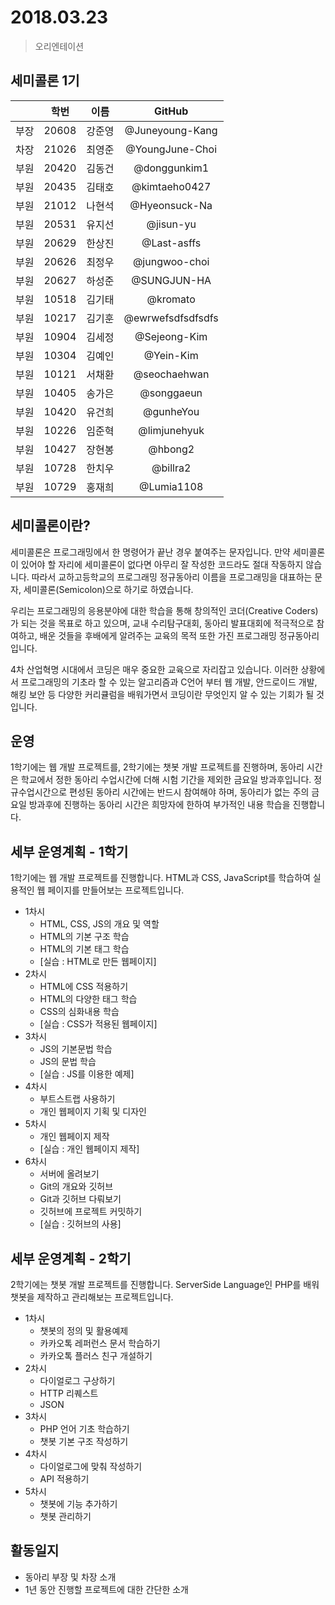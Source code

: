 # 2018.03.23
>오리엔테이션

## 세미콜론 1기
|   | 학번 | 이름 | GitHub |
|:-:|:---:|:---:|:------:|
|부장|20608|강준영|@Juneyoung-Kang|
|차장|21026|최영준|@YoungJune-Choi|
|부원|20420|김동건|@donggunkim1|
|부원|20435|김태호|@kimtaeho0427|
|부원|21012|나현석|@Hyeonsuck-Na|
|부원|20531|유지선|@jisun-yu|
|부원|20629|한상진|@Last-asffs|
|부원|20626|최정우|@jungwoo-choi|
|부원|20627|하성준|@SUNGJUN-HA|
|부원|10518|김기태|@kromato|
|부원|10217|김기훈|@ewrwefsdfsdfsdfs|
|부원|10904|김세정|@Sejeong-Kim|
|부원|10304|김예인|@Yein-Kim|
|부원|10121|서채환|@seochaehwan|
|부원|10405|송가은|@songgaeun|
|부원|10420|유건희|@gunheYou|
|부원|10226|임준혁|@limjunehyuk|
|부원|10427|장현봉|@hbong2|
|부원|10728|한치우|@billra2|
|부원|10729|홍재희|@Lumia1108|

## 세미콜론이란?
세미콜론은 프로그래밍에서 한 명령어가 끝난 경우 붙여주는 문자입니다. 만약 세미콜론이 있어야 할 자리에 세미콜론이 없다면 아무리 잘 작성한 코드라도 절대 작동하지 않습니다. 따라서 교하고등학교의 프로그래밍 정규동아리 이름을 프로그래밍을 대표하는 문자, 세미콜론(Semicolon)으로 하기로 하였습니다. 

우리는 프로그래밍의 응용분야에 대한 학습을 통해 창의적인 코더(Creative Coders)가 되는 것을 목표로 하고 있으며, 교내 수리탐구대회, 동아리 발표대회에 적극적으로 참여하고, 배운 것들을 후배에게 알려주는 교육의 목적 또한 가진 프로그래밍 정규동아리입니다. 

4차 산업혁명 시대에서 코딩은 매우 중요한 교육으로 자리잡고 있습니다. 이러한 상황에서 프로그래밍의 기초라 할 수 있는 알고리즘과 C언어 부터 웹 개발, 안드로이드 개발, 해킹 보안 등 다양한 커리큘럼을 배워가면서 코딩이란 무엇인지 알 수 있는 기회가 될 것입니다.

## 운영
1학기에는 웹 개발 프로젝트를, 2학기에는 챗봇 개발 프로젝트를 진행하며, 동아리 시간은 학교에서 정한 동아리 수업시간에 더해 시험 기간을 제외한 금요일 방과후입니다. 정규수업시간으로 편성된 동아리 시간에는 반드시 참여해야 하며, 동아리가 없는 주의 금요일 방과후에 진행하는 동아리 시간은 희망자에 한하여 부가적인 내용 학습을 진행합니다.

## 세부 운영계획 - 1학기
1학기에는 웹 개발 프로젝트를 진행합니다. HTML과 CSS, JavaScript를 학습하여 실용적인 웹 페이지를 만들어보는 프로젝트입니다.  

- 1차시
    - HTML, CSS, JS의 개요 및 역할
    - HTML의 기본 구조 학습
    - HTML의 기본 태그 학습
    - [실습 : HTML로 만든 웹페이지]
- 2차시
    - HTML에 CSS 적용하기
    - HTML의 다양한 태그 학습
    - CSS의 심화내용 학습
    - [실습 : CSS가 적용된 웹페이지]
- 3차시
    - JS의 기본문법 학습
    - JS의 문법 학습
    - [실습 : JS를 이용한 예제]
- 4차시
    - 부트스트랩 사용하기
    - 개인 웹페이지 기획 및 디자인
- 5차시
    - 개인 웹페이지 제작
    - [실습 : 개인 웹페이지 제작]
- 6차시
    - 서버에 올려보기
    - Git의 개요와 깃허브
    - Git과 깃허브 다뤄보기
    - 깃허브에 프로젝트 커밋하기
    - [실습 : 깃허브의 사용]

## 세부 운영계획 - 2학기
2학기에는 챗봇 개발 프로젝트를 진행합니다. ServerSide Language인 PHP를 배워 챗봇을 제작하고 관리해보는 프로젝트입니다.  

- 1차시
    - 챗봇의 정의 및 활용예제
    - 카카오톡 레퍼런스 문서 학습하기
    - 카카오톡 플러스 친구 개설하기
- 2차시
    - 다이얼로그 구상하기
    - HTTP 리퀘스트
    - JSON
- 3차시
    - PHP 언어 기초 학습하기
    - 챗봇 기본 구조 작성하기
- 4차시
    - 다이얼로그에 맞춰 작성하기
    - API 적용하기
- 5차시
    - 챗봇에 기능 추가하기
    - 챗봇 관리하기

## 활동일지
- 동아리 부장 및 차장 소개
- 1년 동안 진행할 프로젝트에 대한 간단한 소개
